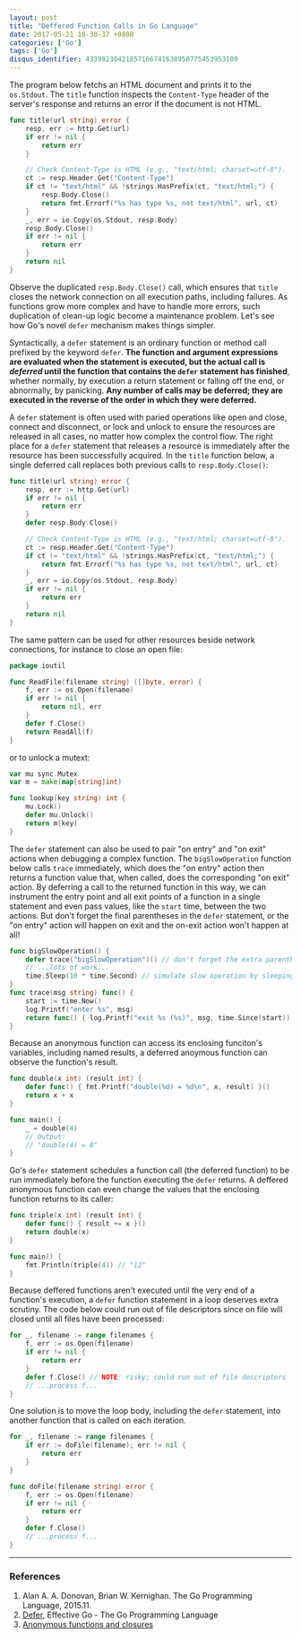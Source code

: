```yaml
---
layout: post
title: "Deffered Function Calls in Go Language"
date: 2017-05-21 10-30-37 +0800
categories: ['Go']
tags: ['Go']
disqus_identifier: 43398230421857166741638950775453953109
---
```


The program below fetchs an HTML document and prints it to the `os.Stdout`. The `title` function inspects the `Content-Type` header of the server's response and returns an error if the document is not HTML.

```go
func title(url string) error {
	resp, err := http.Get(url)
	if err != nil {
		return err
	}

	// Check Content-Type is HTML (e.g., "text/html; charset=utf-8").
	ct := resp.Header.Get("Content-Type")
	if ct != "text/html" && !strings.HasPrefix(ct, "text/html;") {
		resp.Body.Close()
		return fmt.Errorf("%s has type %s, not text/html", url, ct)
	}
	_, err = io.Copy(os.Stdout, resp.Body)
	resp.Body.Close()
	if err != nil {
		return err
	}
	return nil
}
```

Observe the duplicated `resp.Body.Close()` call, which ensures that `title` closes the network connection on all execution paths, including failures. As functions grow more complex and have to handle more errors, such duplication of clean-up logic become a maintenance problem. Let's see how Go's novel `defer` mechanism makes things simpler.

Syntactically, a `defer` statement is an ordinary function or method call prefixed by the keyword `defer`. **The function and argument expressions are evaluated when the statement is executed, but the actual call is *deferred* until the function that contains the `defer` statement has finished**, whether normally, by execution a return statement or falling off the end, or abnormally, by panicking. **Any number of calls may be deferred; they are executed in the reverse of the order in which they were deferred.**

A `defer` statement is often used with paried operations like open and close, connect and disconnect, or lock and unlock to ensure the resources are released in all cases, no matter how complex the control flow. The right place for a `defer` statement that releases a resource is immediately after the resource has been successfully acquired. In the `title` function below, a single deferred call replaces both previous calls to `resp.Body.Close()`:

```go
func title(url string) error {
	resp, err := http.Get(url)
	if err != nil {
		return err
	}
	defer resp.Body.Close()

	// Check Content-Type is HTML (e.g., "text/html; charset=utf-8").
	ct := resp.Header.Get("Content-Type")
	if ct != "text/html" && !strings.HasPrefix(ct, "text/html;") {
		return fmt.Errorf("%s has type %s, not text/html", url, ct)
	}
	_, err = io.Copy(os.Stdout, resp.Body)
	if err != nil {
		return err
	}
	return nil
}
```

The same pattern can be used for other resources beside network connections, for instance to close an open file:

```go
package ioutil

func ReadFile(filename string) ([]byte, error) {
	f, err := os.Open(filename)
	if err != nil {
		return nil, err
	}
	defer f.Close()
	return ReadAll(f)
}
```

or to unlock a mutext:

```go
var mu sync.Mutex
var m = make(map[string]int)

func lookup(key string) int {
	mu.Lock()
	defer mu.Unlock()
	return m[key]
}
```

The `defer` statement can also be used to pair "on entry" and "on exit" actions when debugging a complex function. The `bigSlowOperation` function below calls `trace` immediately, which does the "on entry" action then returns a function value that, when called, does the corresponding "on exit" action. By deferring a call to the returned function in this way, we can instrument the entry point and all exit points of a function in a single statement and even pass values, like the `start` time, between the two actions. But don't forget the final parentheses in the `defer` statement, or the "on entry" action will happen on exit and the on-exit action won't happen at all!

```go
func bigSlowOperation() {
	defer trace("bigSlowOperation")() // don't forget the extra parentheses
	// ...lots of work...
	time.Sleep(10 * time.Second) // simulate slow operation by sleeping
}
func trace(msg string) func() {
	start := time.Now()
	log.Printf("enter %s", msg)
	return func() { log.Printf("exit %s (%s)", msg, time.Since(start)) }
}
```

Because an anonymous function can access its enclosing funciton's variables, including named results, a deferred anoymous function can observe the function's result.

```go
func double(x int) (result int) {
	defer func() { fmt.Printf("double(%d) = %d\n", x, result) }()
	return x + x
}

func main() {
	_ = double(4)
	// Output:
	// "double(4) = 8"
}
```

Go's `defer` statement schedules a function call (the deferred function) to be run immediately before the function executing the `defer` returns. A deffered anonymous function can even change the values that the enclosing function returns to its caller:

```go
func triple(x int) (result int) {
	defer func() { result += x }()
	return double(x)
}

func main() {
	fmt.Println(triple(4)) // "12"
}
```

Because deffered functions aren't executed until the very end of a function's execution, a `defer` function statement in a loop deserves extra scrutiny. The code below could run out of file descriptors since on file will closed until all files have been processed:

```go
for _, filename := range filenames {
	f, err := os.Open(filename)
	if err != nil {
		return err
	}
	defer f.Close() // NOTE: risky; could run out of file descriptors
	// ...process f...
}
```

One solution is to move the loop body, including the `defer` statement, into another function that is called on each iteration.

```go
for _, filename := range filenames {
	if err := doFile(filename); err != nil {
		return err
	}
}

func doFile(filename string) error {
	f, err := os.Open(filename)
	if err != nil {
		return err
	}
	defer f.Close()
	// ...process f...
}
```

- - -

### References

1. Alan A. A. Donovan, Brian W. Kernighan. The Go Programming Language, 2015.11.
1. [Defer](https://golang.org/doc/effective_go.html#defer), Effective Go - The Go Programming Language
1. [Anonymous functions and closures](/misc/2016/04/03/anonymous-functions-and-closures.html)
